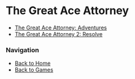 # The Great Ace Attorney

- [The Great Ace Attorney: Adventures](the_great_ace_attorney/tgaa1.md)
- [The Great Ace Attorney 2: Resolve](the_great_ace_attorney/tgaa2.md)

### Navigation

- [Back to Home](../home.md)  
- [Back to Games](../games.md)